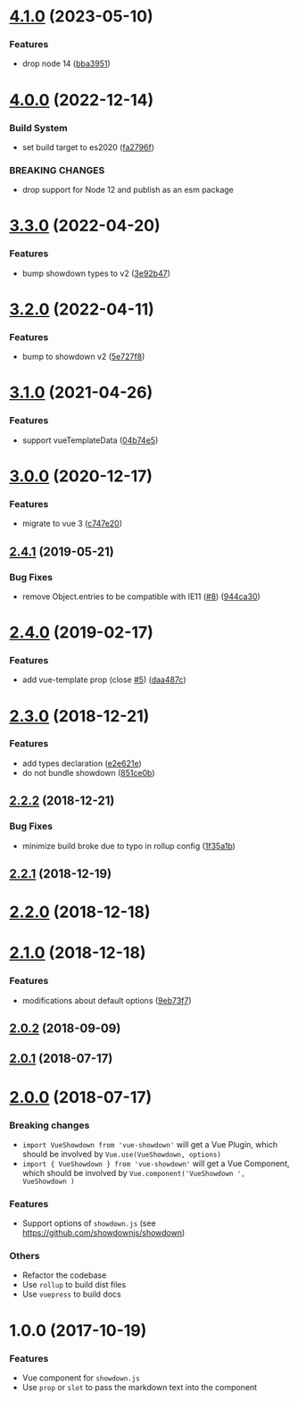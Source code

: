 # [4.1.0](https://github.com/meteorlxy/vue-showdown/compare/v4.0.0...v4.1.0) (2023-05-10)


### Features

* drop node 14 ([bba3951](https://github.com/meteorlxy/vue-showdown/commit/bba395150e4466d0eb11cb23a3fc72dad6a5b7c5))



# [4.0.0](https://github.com/meteorlxy/vue-showdown/compare/v3.3.0...v4.0.0) (2022-12-14)


### Build System

* set build target to es2020 ([fa2796f](https://github.com/meteorlxy/vue-showdown/commit/fa2796fa5036769e0abac7f80362b9fc7742418e))


### BREAKING CHANGES

* drop support for Node 12 and publish as an esm package



# [3.3.0](https://github.com/meteorlxy/vue-showdown/compare/v3.2.0...v3.3.0) (2022-04-20)


### Features

* bump showdown types to v2 ([3e92b47](https://github.com/meteorlxy/vue-showdown/commit/3e92b475d7a4071729e0317b511ffa81aa06d838))



# [3.2.0](https://github.com/meteorlxy/vue-showdown/compare/v3.1.0...v3.2.0) (2022-04-11)


### Features

* bump to showdown v2 ([5e727f8](https://github.com/meteorlxy/vue-showdown/commit/5e727f8634da2f2d7bd809591bcfbfbe4a7ab7d1))



# [3.1.0](https://github.com/meteorlxy/vue-showdown/compare/v3.0.0...v3.1.0) (2021-04-26)


### Features

* support vueTemplateData ([04b74e5](https://github.com/meteorlxy/vue-showdown/commit/04b74e5cf959644a35dbc50cc917c2dd2370cba4))



# [3.0.0](https://github.com/meteorlxy/vue-showdown/compare/v2.4.1...v3.0.0) (2020-12-17)


### Features

* migrate to vue 3 ([c747e20](https://github.com/meteorlxy/vue-showdown/commit/c747e2080bdfe2331f1a326894a050e760edb809))



## [2.4.1](https://github.com/meteorlxy/vue-showdown/compare/v2.4.0...v2.4.1) (2019-05-21)


### Bug Fixes

* remove Object.entries to be compatible with IE11 ([#8](https://github.com/meteorlxy/vue-showdown/issues/8)) ([944ca30](https://github.com/meteorlxy/vue-showdown/commit/944ca30))



# [2.4.0](https://github.com/meteorlxy/vue-showdown/compare/v2.3.0...v2.4.0) (2019-02-17)


### Features

* add vue-template prop (close [#5](https://github.com/meteorlxy/vue-showdown/issues/5)) ([daa487c](https://github.com/meteorlxy/vue-showdown/commit/daa487c))



# [2.3.0](https://github.com/meteorlxy/vue-showdown/compare/v2.2.2...v2.3.0) (2018-12-21)


### Features

* add types declaration ([e2e621e](https://github.com/meteorlxy/vue-showdown/commit/e2e621e))
* do not bundle showdown ([851ce0b](https://github.com/meteorlxy/vue-showdown/commit/851ce0b))



## [2.2.2](https://github.com/meteorlxy/vue-showdown/compare/v2.2.1...v2.2.2) (2018-12-21)


### Bug Fixes

* minimize build broke due to typo in rollup config ([1f35a1b](https://github.com/meteorlxy/vue-showdown/commit/1f35a1b))



## [2.2.1](https://github.com/meteorlxy/vue-showdown/compare/v2.2.0...v2.2.1) (2018-12-19)



# [2.2.0](https://github.com/meteorlxy/vue-showdown/compare/v2.1.0...v2.2.0) (2018-12-18)



# [2.1.0](https://github.com/meteorlxy/vue-showdown/compare/v2.0.2...v2.1.0) (2018-12-18)


### Features

* modifications about default options ([9eb73f7](https://github.com/meteorlxy/vue-showdown/commit/9eb73f7))



## [2.0.2](https://github.com/meteorlxy/vue-showdown/compare/v2.0.1...v2.0.2) (2018-09-09)



## [2.0.1](https://github.com/meteorlxy/vue-showdown/compare/v2.0.0...v2.0.1) (2018-07-17)



# [2.0.0](https://github.com/meteorlxy/vue-showdown/compare/v1.0.0...v2.0.0) (2018-07-17)

### Breaking changes

- `import VueShowdown from 'vue-showdown'` will get a Vue Plugin, which should be involved by `Vue.use(VueShowdown, options)`
- `import { VueShowdown } from 'vue-showdown'` will get a Vue Component, which should be involved by `Vue.component('VueShowdown ', VueShowdown )`

### Features

- Support options of `showdown.js` (see https://github.com/showdownjs/showdown)

### Others

- Refactor the codebase
- Use `rollup` to build dist files
- Use `vuepress` to build docs


# 1.0.0 (2017-10-19)

### Features

- Vue component for `showdown.js`
- Use `prop` or `slot` to pass the markdown text into the component


